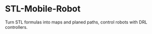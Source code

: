 # STL-Mobile-Robot
Turn STL formulas into maps and planed paths, control robots with DRL controllers.
